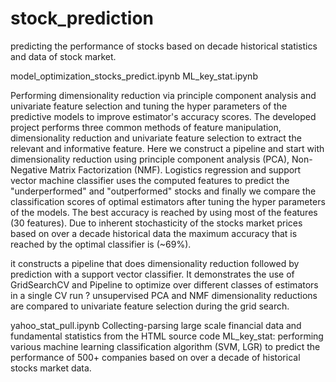 # stock_prediction
predicting the performance of stocks based on decade historical statistics and data of stock market. 

model_optimization_stocks_predict.ipynb
ML_key_stat.ipynb

Performing dimensionality reduction via principle component analysis and univariate feature selection and tuning the hyper parameters of the predictive models to improve estimator's accuracy scores.
The developed project performs three common methods of feature manipulation, dimensionality reduction and univariate feature selection to extract the relevant and informative feature. Here we construct a pipeline and start with dimensionality reduction using principle component analysis (PCA), Non-Negative Matrix Factorization (NMF). Logistics regression and support vector machine classifier uses the computed features to predict the "underperformed" and "outperformed" stocks and finally we compare the classification scores of optimal estimators after tuning the hyper parameters of the models. 
The best accuracy is reached by using most of the features (30 features). Due to inherent stochasticity of the stocks market prices based on over a decade historical data the maximum accuracy that is reached by the optimal classifier is (~69%). 

it constructs a pipeline that does dimensionality reduction followed by prediction with a support vector classifier. It demonstrates the use of GridSearchCV and Pipeline to optimize over different classes of estimators in a single CV run ? unsupervised PCA and NMF dimensionality reductions are compared to univariate feature selection during the grid search.


yahoo_stat_pull.ipynb 
Collecting-parsing large scale financial data and fundamental statistics from the HTML source code 
ML_key_stat: performing various machine learning classification algorithm (SVM, LGR) to predict the performance of 500+ companies based on over a decade of historical stocks market data. 
